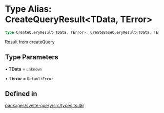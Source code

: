 # Type Alias: CreateQueryResult\<TData, TError\>

```ts
type CreateQueryResult<TData, TError>: CreateBaseQueryResult<TData, TError>;
```

Result from createQuery

## Type Parameters

• **TData** = `unknown`

• **TError** = `DefaultError`

## Defined in

[packages/svelte-query/src/types.ts:46](https://github.com/TanStack/query/blob/81ca3332486f7b98502d4f5ea50588d88a80f59b/packages/svelte-query/src/types.ts#L46)

